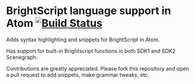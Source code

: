 # BrightScript language support in Atom [![Build Status](https://travis-ci.org/jlourenc/atom-language-brightscript.svg?branch=master)](https://travis-ci.org/jlourenc/atom-language-brightscript)

Adds syntax highlighting and snippets for BrightScript in Atom.

Has support for built-in Brightscript functions in both SDK1 and SDK2 Scenegraph.

Contributions are greatly appreciated. Please fork this repository and open a
pull request to add snippets, make grammar tweaks, etc.
